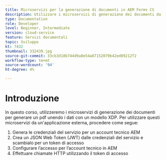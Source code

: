 ```yaml
---
title: Microservizi per la generazione di documenti in AEM Forms CS
description: Utilizzare i microservizi di generazione dei documenti da un'applicazione esterna.
type: Documentation
role: Developer
level: Beginner, Intermediate
version: cloud-service
feature: Servizi documentali
topic: Sviluppo
kt: 7432
thumbnail: 332439.jpg
source-git-commit: 33cb3d18b744d9a8e54a87152079b42ed09212f2
workflow-type: tm+mt
source-wordcount: '94'
ht-degree: 4%

---
```


# Introduzione

In questo corso, utilizzeremo i microservizi di generazione dei documenti per generare un pdf unendo i dati con un modello XDP. Per utilizzare questi microservizi da un&#39;applicazione esterna, procedere come segue:

1. Genera le credenziali del servizio per un account tecnico AEM
1. Crea un JSON Web Token (JWT) dalle credenziali del servizio e scambialo per un token di accesso
1. Configurare l’accesso per l’account tecnico in AEM
1. Effettuare chiamate HTTP utilizzando il token di accesso
